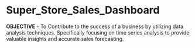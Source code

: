 # Super_Store_Sales_Dashboard
**OBJECTIVE** - 
To Contribute to the success of a business by utilizing data analysis techniques. Specifically focusing on time  series analysis 
to provide valuable insights and accurate sales forecasting.



